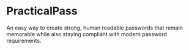 # PracticalPass
An easy way to create strong, human readable passwords that remain memorable while also staying compliant with modern password requirements.
